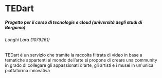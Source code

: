 <h1>TEDart</h1>
<h5>Progetto per il corso di tecnologie e cloud (università degli studi di Bergamo)</h5>
<h6>Longhi Lara (1079261)</h6>

TEDart è un servizio che tramite la raccolta filtrata di video in base a tematiche appartenti al mondo dell’arte si propone di creare una community in grado di collegare gli appassionati d'arte, gli artisti e i musei in un'unica piattaforma innovativa 
